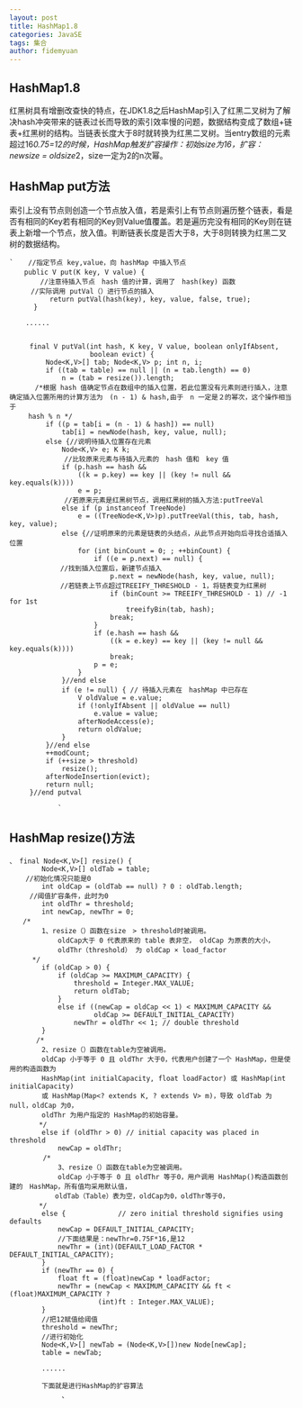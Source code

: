 ```yaml
---
layout: post
title: HashMap1.8
categories: JavaSE
tags: 集合
author: fidemyuan
---
```


## HashMap1.8

红黑树具有增删改查快的特点，在JDK1.8之后HashMap引入了红黑二叉树为了解决hash冲突带来的链表过长而导致的索引效率慢的问题，数据结构变成了数组+链表+红黑树的结构。当链表长度大于8时就转换为红黑二叉树。当entry数组的元素超过16*0.75=12的时候，HashMap触发扩容操作：初始size为16，扩容：newsize = oldsize*2，size一定为2的n次幂。<br>

## HashMap put方法

索引上没有节点则创造一个节点放入值，若是索引上有节点则遍历整个链表，看是否有相同的Key若有相同的Key则Value值覆盖。若是遍历完没有相同的Key则在链表上新增一个节点，放入值。判断链表长度是否大于8，大于8则转换为红黑二叉树的数据结构。<br>

	`  　//指定节点 key,value，向 hashMap 中插入节点
	  　public V put(K key, V value) {
	      　//注意待插入节点　hash 值的计算，调用了　hash(key) 函数
	  　　//实际调用 putVal（）进行节点的插入
	          return putVal(hash(key), key, value, false, true);
	      }

		......

	
	     final V putVal(int hash, K key, V value, boolean onlyIfAbsent,
	                    boolean evict) {
	         Node<K,V>[] tab; Node<K,V> p; int n, i;
	         if ((tab = table) == null || (n = tab.length) == 0)
	             n = (tab = resize()).length;
	 　　  /*根据 hash 值确定节点在数组中的插入位置，若此位置没有元素则进行插入，注意确定插入位置所用的计算方法为　(n - 1) & hash,由于　n 一定是２的幂次，这个操作相当于
	 　  hash % n */
	         if ((p = tab[i = (n - 1) & hash]) == null)
	             tab[i] = newNode(hash, key, value, null);
	         else {//说明待插入位置存在元素
	             Node<K,V> e; K k;
	 　　　 　　　　//比较原来元素与待插入元素的　hash 值和　key 值
	             if (p.hash == hash &&
	                 ((k = p.key) == key || (key != null && key.equals(k))))
	                 e = p;
	 　　　 　　　　//若原来元素是红黑树节点，调用红黑树的插入方法:putTreeVal
	             else if (p instanceof TreeNode)
	                 e = ((TreeNode<K,V>)p).putTreeVal(this, tab, hash, key, value);
	             else {//证明原来的元素是链表的头结点，从此节点开始向后寻找合适插入位置
	                 for (int binCount = 0; ; ++binCount) {
	                     if ((e = p.next) == null) {
	 　　　　　　　//找到插入位置后，新建节点插入
	                         p.next = newNode(hash, key, value, null);
	 　　　　　　　//若链表上节点超过TREEIFY_THRESHOLD - 1，将链表变为红黑树
	                         if (binCount >= TREEIFY_THRESHOLD - 1) // -1 for 1st
	                             treeifyBin(tab, hash);
	                         break;
	                     }
	                     if (e.hash == hash &&
	                         ((k = e.key) == key || (key != null && key.equals(k))))
	                         break;
	                     p = e;
	                 }
	             }//end else
	             if (e != null) { // 待插入元素在　hashMap 中已存在
	                 V oldValue = e.value;
	                 if (!onlyIfAbsent || oldValue == null)
	                     e.value = value;
	                 afterNodeAccess(e);
	                 return oldValue;
	             }
	         }//end else
	         ++modCount;
	         if (++size > threshold)
	             resize();
	         afterNodeInsertion(evict);
	         return null;
	     }//end putval

				`

## HashMap resize()方法

	、　final Node<K,V>[] resize() {
	        Node<K,V>[] oldTab = table;
		//初始化情况只能是0
	        int oldCap = (oldTab == null) ? 0 : oldTab.length;
	     //阈值扩容条件，此时为0   
			int oldThr = threshold;
	        int newCap, newThr = 0;
	　　/*
	        1、resize（）函数在size　> threshold时被调用。
	            oldCap大于 0 代表原来的 table 表非空， oldCap 为原表的大小，
	            oldThr（threshold） 为 oldCap × load_factor
	    　*/
	        if (oldCap > 0) {
	            if (oldCap >= MAXIMUM_CAPACITY) {
	                threshold = Integer.MAX_VALUE;
	                return oldTab;
	            }
	            else if ((newCap = oldCap << 1) < MAXIMUM_CAPACITY &&
	                     oldCap >= DEFAULT_INITIAL_CAPACITY)
	                newThr = oldThr << 1; // double threshold
	        }
	　　　　/*
	        2、resize（）函数在table为空被调用。
	        oldCap 小于等于 0 且 oldThr 大于0，代表用户创建了一个 HashMap，但是使用的构造函数为
	        HashMap(int initialCapacity, float loadFactor) 或 HashMap(int initialCapacity)
	        或 HashMap(Map<? extends K, ? extends V> m)，导致 oldTab 为 null，oldCap 为0，
	        oldThr 为用户指定的 HashMap的初始容量。
	    　　*/
	        else if (oldThr > 0) // initial capacity was placed in threshold
	            newCap = oldThr;
	　　　　　/*	
	            3、resize（）函数在table为空被调用。
	            oldCap 小于等于 0 且 oldThr 等于0，用户调用 HashMap()构造函数创建的　HashMap，所有值均采用默认值，
	       　　 oldTab（Table）表为空，oldCap为0，oldThr等于0，
	    　　*/
	        else {             // zero initial threshold signifies using defaults
	            newCap = DEFAULT_INITIAL_CAPACITY;
				//下面结果是：newThr=0.75F*16,是12
	            newThr = (int)(DEFAULT_LOAD_FACTOR * DEFAULT_INITIAL_CAPACITY);
	        }
	        if (newThr == 0) {
	            float ft = (float)newCap * loadFactor;
	            newThr = (newCap < MAXIMUM_CAPACITY && ft < (float)MAXIMUM_CAPACITY ?
	                      (int)ft : Integer.MAX_VALUE);
	        }
			//把12赋值给阈值
	        threshold = newThr;
			//进行初始化        
	        Node<K,V>[] newTab = (Node<K,V>[])new Node[newCap];
	        table = newTab;
			
			......

			下面就是进行HashMap的扩容算法
				 、